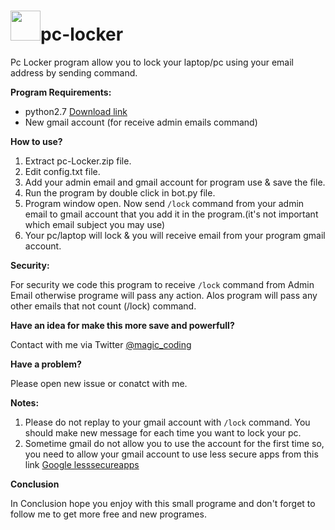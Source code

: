 # <img src="https://ee5817f8e2e9a2e34042-3365e7f0719651e5b8d0979bce83c558.ssl.cf5.rackcdn.com/python.png" width="48">pc-locker
Pc Locker program allow you to lock your laptop/pc using your email address by sending command.


**Program Requirements:**

- python2.7 [Download link](https://www.python.org/download/releases/2.7/)
- New gmail account (for receive admin emails command)


**How to use?**

1. Extract pc-Locker.zip file.
2. Edit config.txt file.
3. Add your admin email and gmail account for program use & save the file.
4. Run the program by double click in bot.py file.
5. Program window open. Now send `/lock` command from your admin email to gmail account that you add it in the program.(it's not important which email subject you may use)
6. Your pc/laptop will lock & you will receive email from your program gmail account.


**Security:**

For security we code this program to receive `/lock` command from Admin Email otherwise programe will pass any action.
Alos program will pass any other emails that not count (/lock) command.

**Have an idea for make this more save and powerfull?**

Contact with me via Twitter [@magic_coding](http://www.twitter.com/magic_coding)

**Have a problem?**

Please open new issue or conatct with me.

**Notes:**

1. Please do not replay to your gmail account with `/lock` command. You should make new message for each time you want to lock your pc.
2. Sometime gmail do not allow you to use the account for the first time so, you need to allow your gmail account to use less secure apps from this link [Google lesssecureapps](https://www.google.com/settings/security/lesssecureapps)

**Conclusion**

In Conclusion hope you enjoy with this small programe and don't forget to follow me to get more free and new programes.
